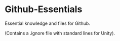 # Github-Essentials
Essential knowledge and files for Github.

(Contains a .ignore file with standard lines for Unity).
